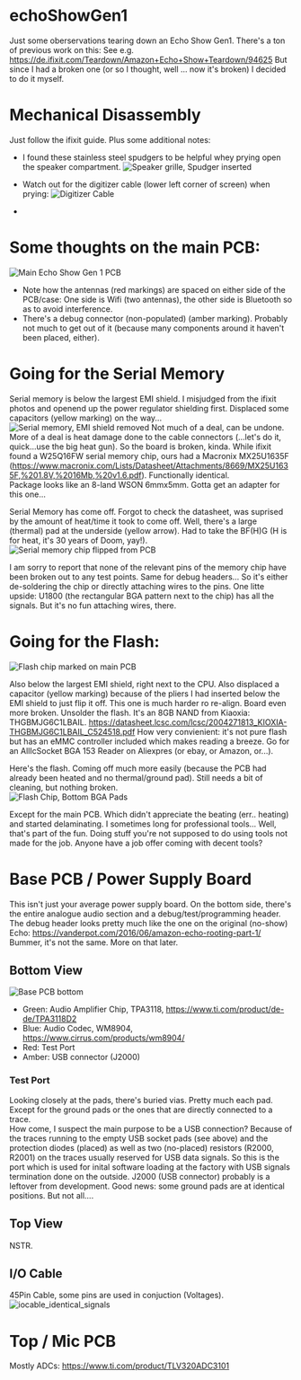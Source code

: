 # echoShowGen1
Just some oberservations tearing down an Echo Show Gen1.
There's a ton of previous work on this: See e.g. https://de.ifixit.com/Teardown/Amazon+Echo+Show+Teardown/94625
But since I had a broken one (or so I thought, well ... now it's broken) I decided to do it myself.

# Mechanical Disassembly
Just follow the ifixit guide. Plus some additional notes:
- I found these stainless steel spudgers to be helpful whey prying open the speaker compartment.
  ![Speaker grille, Spudger inserted](https://github.com/l33tn00b/echoShowGen1/assets/28904067/6f46381f-f5ea-49f2-b12e-3da96eb740ef)
- Watch out for the digitizer cable (lower left corner of screen) when prying:
  ![Digitizer Cable](https://github.com/l33tn00b/echoShowGen1/assets/28904067/15bef5d7-4e69-4231-80c3-e0bff0431a41)

- 
# Some thoughts on the main PCB:
![Main Echo Show Gen 1 PCB](https://github.com/l33tn00b/echoShowGen1/assets/28904067/8982da69-d6fb-40e3-928b-6dfed503c8c9)

- Note how the antennas (red markings) are spaced on either side of the PCB/case: One side is Wifi (two antennas), the other side is Bluetooth so as to avoid interference.
- There's a debug connector (non-populated) (amber marking). Probably not much to get out of it (because many components around it haven't been placed, either).

# Going for the Serial Memory
Serial memory is below the largest EMI shield. 
I misjudged from the ifixit photos and openend up the power regulator shielding first. Displaced some capacitors (yellow marking) on the way...
![Serial memory, EMI shield removed](https://github.com/l33tn00b/echoShowGen1/assets/28904067/97b5b1f9-2a98-48e4-b2a7-d8435c76f359)
Not much of a deal, can be undone. More of a deal is heat damage done to the cable connectors (...let's do it, quick...use the big heat gun). So the board is broken, kinda. 
While ifixit found a W25Q16FW serial memory chip, ours had a Macronix MX25U1635F (https://www.macronix.com/Lists/Datasheet/Attachments/8669/MX25U1635F,%201.8V,%2016Mb,%20v1.6.pdf). Functionally identical.  
Package looks like an 8-land WSON 6mmx5mm. Gotta get an adapter for this one... 

Serial Memory has come off. Forgot to check the datasheet, was suprised by the amount of heat/time it took to come off. Well, there's a large (thermal) pad at the underside (yellow arrow). Had to take the BF(H)G (H is for heat, it's 30 years of Doom, yay!).
![Serial memory chip flipped from PCB](https://github.com/l33tn00b/echoShowGen1/assets/28904067/9f494dee-ff11-464b-a62d-1a441e16aedd)

I am sorry to report that none of the relevant pins of the memory chip have been broken out to any test points. Same for debug headers... So it's either de-soldering the chip or directly attaching wires to the pins. One litte upside: U1800 (the rectangular BGA pattern next to the chip) has all the signals. But it's no fun attaching wires, there.

# Going for the Flash:
![Flash chip marked on main PCB](https://github.com/l33tn00b/echoShowGen1/assets/28904067/e9ffc287-7e69-4c40-8244-eb14e27e107f)

Also below the largest EMI shield, right next to the CPU.
Also displaced a capacitor (yellow marking) because of the pliers I had inserted below the EMI shield to just flip it off. This one is much harder ro re-align. Board even more broken. Unsolder the flash. 
It's an 8GB NAND from Kiaoxia: THGBMJG6C1LBAIL. https://datasheet.lcsc.com/lcsc/2004271813_KIOXIA-THGBMJG6C1LBAIL_C524518.pdf
How very convienient: it's not pure flash but has an eMMC controller included which makes reading a breeze. Go for an AllIcSocket BGA 153 Reader on Aliexpres (or ebay, or Amazon, or...). 

Here's the flash. Coming off much more easily (because the PCB had already been heated and no thermal/ground pad). Still needs a bit of cleaning, but nothing broken.  
![Flash Chip, Bottom BGA Pads](https://github.com/l33tn00b/echoShowGen1/assets/28904067/19ed907c-ee6d-493f-8dbc-27a81267302d)

Except for the main PCB. Which didn't appreciate the beating (err.. heating) and started delaminating.
I sometimes long for professional tools... Well, that's part of the fun. Doing stuff you're not supposed to do using tools not made for the job. Anyone have a job offer coming with decent tools?

# Base PCB / Power Supply Board
This isn't just your average power supply board. On the bottom side, there's the entire analogue audio section and a debug/test/programming header. The debug header looks pretty much like the one on the original (no-show) Echo: https://vanderpot.com/2016/06/amazon-echo-rooting-part-1/ Bummer, it's not the same. More on that later.
## Bottom View
![Base PCB bottom](https://github.com/l33tn00b/echoShowGen1/assets/28904067/b29b3cfc-209c-4fc8-91d8-ccc68e94d195)
- Green: Audio Amplifier Chip, TPA3118, https://www.ti.com/product/de-de/TPA3118D2
- Blue: Audio Codec, WM8904, https://www.cirrus.com/products/wm8904/
- Red: Test Port
- Amber: USB connector (J2000)

### Test Port
Looking closely at the pads, there's buried vias. Pretty much each pad. Except for the ground pads or the ones that are directly connected to a trace.  
How come, I suspect the main purpose to be a USB connection? Because of the traces running to the empty USB socket pads (see above) and the protection diodes (placed) as well as two (no-placed) resistors (R2000, R2001) on the traces usually reserved for USB data signals. 
So this is the port which is used for inital software loading at the factory with USB signals termination done on the outside. J2000 (USB connector) probably is a leftover from development.
Good news: some ground pads are at identical positions. But not all.... 

## Top View
NSTR.

## I/O Cable
45Pin Cable, some pins are used in conjuction (Voltages).
![iocable_identical_signals](https://github.com/l33tn00b/echoShowGen1/assets/28904067/621871f8-82d0-4079-9c62-b7f67a763c2e)

# Top / Mic PCB
Mostly ADCs: https://www.ti.com/product/TLV320ADC3101



